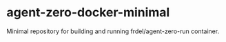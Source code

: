 # agent-zero-docker-minimal
Minimal repository for building and running frdel/agent-zero-run container.
